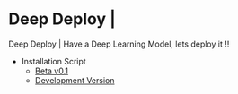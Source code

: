 # Deep Deploy | 
Deep Deploy | Have a Deep Learning Model, lets deploy it !!
* Installation Script 
  * [Beta v0.1][2]
  * [Development Version][1]
  
  
[1]: https://raw.githubusercontent.com/shivam-kotwalia/deep_deploy/master/src/install_server.sh
[2]: https://github.com/shivam-kotwalia/deep_deploy/releases/download/v0.1-beta/install_server.sh
